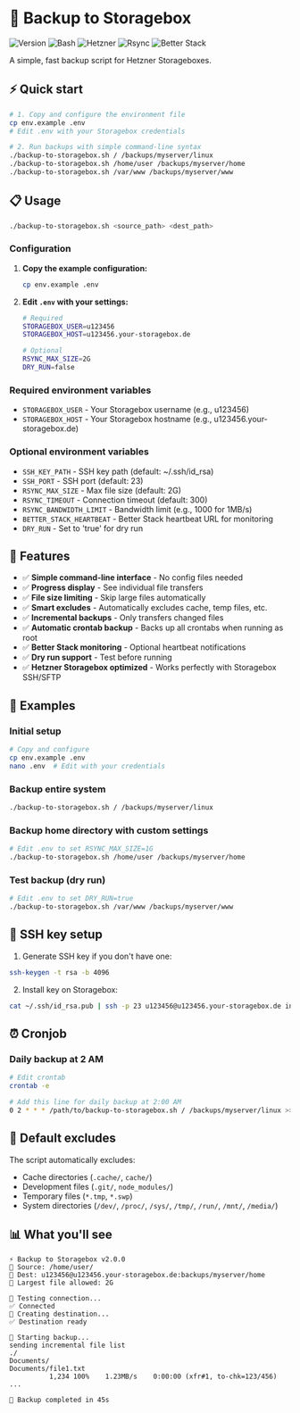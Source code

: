 # 🚀 Backup to Storagebox

![Version](https://img.shields.io/badge/version-2.7.0-blue?style=for-the-badge) ![Bash](https://img.shields.io/badge/bash-%23121011.svg?style=for-the-badge&color=%23222222&logo=gnu-bash&logoColor=white) ![Hetzner](https://img.shields.io/badge/hetzner-%23d50c2d.svg?style=for-the-badge&logo=hetzner&logoColor=white) ![Rsync](https://img.shields.io/badge/rsync-%23FF6B35.svg?style=for-the-badge&logo=rsync&logoColor=white) ![Better Stack](https://img.shields.io/badge/Better%20Stack-%23000000.svg?style=for-the-badge&logo=betterstack&logoColor=white)

A simple, fast backup script for Hetzner Storageboxes.

## ⚡ Quick start

```bash
# 1. Copy and configure the environment file
cp env.example .env
# Edit .env with your Storagebox credentials

# 2. Run backups with simple command-line syntax
./backup-to-storagebox.sh / /backups/myserver/linux
./backup-to-storagebox.sh /home/user /backups/myserver/home
./backup-to-storagebox.sh /var/www /backups/myserver/www
```

## 📋 Usage

```bash
./backup-to-storagebox.sh <source_path> <dest_path>
```

### Configuration

1. **Copy the example configuration:**
   ```bash
   cp env.example .env
   ```

2. **Edit `.env` with your settings:**
   ```bash
   # Required
   STORAGEBOX_USER=u123456
   STORAGEBOX_HOST=u123456.your-storagebox.de
   
   # Optional
   RSYNC_MAX_SIZE=2G
   DRY_RUN=false
   ```

### Required environment variables

- `STORAGEBOX_USER` - Your Storagebox username (e.g., u123456)
- `STORAGEBOX_HOST` - Your Storagebox hostname (e.g., u123456.your-storagebox.de)

### Optional environment variables

- `SSH_KEY_PATH` - SSH key path (default: ~/.ssh/id_rsa)
- `SSH_PORT` - SSH port (default: 23)
- `RSYNC_MAX_SIZE` - Max file size (default: 2G)
- `RSYNC_TIMEOUT` - Connection timeout (default: 300)
- `RSYNC_BANDWIDTH_LIMIT` - Bandwidth limit (e.g., 1000 for 1MB/s)
- `BETTER_STACK_HEARTBEAT` - Better Stack heartbeat URL for monitoring
- `DRY_RUN` - Set to 'true' for dry run

## 🔧 Features

- ✅ **Simple command-line interface** - No config files needed
- ✅ **Progress display** - See individual file transfers
- ✅ **File size limiting** - Skip large files automatically
- ✅ **Smart excludes** - Automatically excludes cache, temp files, etc.
- ✅ **Incremental backups** - Only transfers changed files
- ✅ **Automatic crontab backup** - Backs up all crontabs when running as root
- ✅ **Better Stack monitoring** - Optional heartbeat notifications
- ✅ **Dry run support** - Test before running
- ✅ **Hetzner Storagebox optimized** - Works perfectly with Storagebox SSH/SFTP

## 📝 Examples

### Initial setup
```bash
# Copy and configure
cp env.example .env
nano .env  # Edit with your credentials
```

### Backup entire system
```bash
./backup-to-storagebox.sh / /backups/myserver/linux
```

### Backup home directory with custom settings
```bash
# Edit .env to set RSYNC_MAX_SIZE=1G
./backup-to-storagebox.sh /home/user /backups/myserver/home
```

### Test backup (dry run)
```bash
# Edit .env to set DRY_RUN=true
./backup-to-storagebox.sh /var/www /backups/myserver/www
```

## 🔑 SSH key setup

1. Generate SSH key if you don't have one:
```bash
ssh-keygen -t rsa -b 4096
```

2. Install key on Storagebox:
```bash
cat ~/.ssh/id_rsa.pub | ssh -p 23 u123456@u123456.your-storagebox.de install-ssh-key
```

## ⏰ Cronjob

### Daily backup at 2 AM
```bash
# Edit crontab
crontab -e

# Add this line for daily backup at 2:00 AM
0 2 * * * /path/to/backup-to-storagebox.sh / /backups/myserver/linux >> /var/log/backup.log 2>&1
```

## 🚫 Default excludes

The script automatically excludes:
- Cache directories (`.cache/`, `cache/`)
- Development files (`.git/`, `node_modules/`)
- Temporary files (`*.tmp`, `*.swp`)
- System directories (`/dev/`, `/proc/`, `/sys/`, `/tmp/`, `/run/`, `/mnt/`, `/media/`)

## 📊 What you'll see

```
⚡ Backup to Storagebox v2.0.0
📁 Source: /home/user/
🎯 Dest: u123456@u123456.your-storagebox.de:backups/myserver/home
📏 Largest file allowed: 2G

🔌 Testing connection...
✅ Connected
📁 Creating destination...
✅ Destination ready

🚀 Starting backup...
sending incremental file list
./
Documents/
Documents/file1.txt
          1,234 100%    1.23MB/s    0:00:00 (xfr#1, to-chk=123/456)
...

🎉 Backup completed in 45s
```
